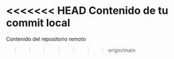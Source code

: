 <<<<<<< HEAD
Contenido de tu commit local
=======
Contenido del repositorio remoto
>>>>>>> origin/main